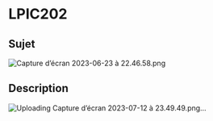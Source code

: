 # LPIC202

## Sujet 
![Capture d’écran 2023-06-23 à 22.46.58.png](https://s3-us-west-2.amazonaws.com/secure.notion-static.com/bcc1423b-e74d-4066-b113-0b6b99431f43/Capture_decran_2023-06-23_a_22.46.58.png)

## Description
![Uploading Capture d’écran 2023-07-12 à 23.49.49.png…]()
